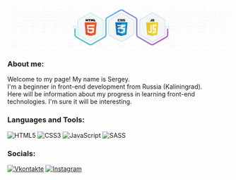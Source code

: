 ![Header](https://github.com/sergey-connect/sergey-connect/blob/main/assets/logo.png)

### About me:
Welcome to my page! My name is Sergey. <br>
I'm a beginner in front-end development from Russia (Kaliningrad).
<br>
Here will be information about my progress in learning front-end technologies. I'm sure it will be interesting.

### Languages and Tools:
![HTML5](https://img.shields.io/badge/-HTML5-090909?style=for-the-badge&logo=HTML5)
![CSS3](https://img.shields.io/badge/-CSS3-090909?style=for-the-badge&logo=CSS3)
![JavaScript](https://img.shields.io/badge/-JavaScript-090909?style=for-the-badge&logo=JavaScript&logoColor=E9D54D)
![SASS](https://img.shields.io/badge/-SASS-090909?style=for-the-badge&logo=sass&logoColor=fff)

### Socials:
[![Vkontakte](https://img.shields.io/badge/-Vkontakte-090909?style=for-the-badge&logo=Vk&logoColor=4F7DB3)](https://vk.com/id112223546)
[![Instagram](https://img.shields.io/badge/instagram-090909.svg?&style=for-the-badge&logo=instagram&logoColor=white)](https://www.instagram.com/mnykh.sergei/)
